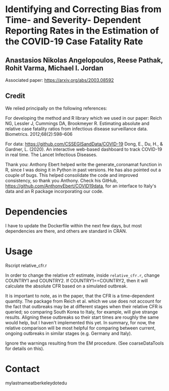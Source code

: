 # Identifying and Correcting Bias from Time- and Severity- Dependent Reporting Rates in the Estimation of the COVID-19 Case Fatality Rate
## Anastasios Nikolas Angelopoulos, Reese Pathak, Rohit Varma, Michael I. Jordan
Associated paper: https://arxiv.org/abs/2003.08592
## Credit
We relied principally on the following references:

For developing the method and R library which we used in our paper:
Reich NG, Lessler J, Cummings DA, Brookmeyer R. Estimating absolute and relative case fatality ratios from infectious disease surveillance
data. Biometrics. 2012;68(2):598–606

For data:
https://github.com/CSSEGISandData/COVID-19
Dong, E., Du, H., & Gardner, L. (2020). An interactive web-based dashboard to track COVID-19 in real time. The Lancet Infectious Diseases.

Thank you:
Anthony Ebert helped write the generate_coronamat function in R, since I was doing it in Python in past versions. He has also pointed out a couple of bugs. This helped consolidate the code and improved consistency, so thank you Anthony.  Check his GitHub, https://github.com/AnthonyEbert/COVID19data, for an interface to Italy's data and an R package incorporating our code.  

# Dependencies
I have to update the Dockerfile within the next few days, but most dependencies are there, and others are standard in CRAN.

# Usage
Rscript relative_cfr.r

In order to change the relative cfr estimate, inside `relative_cfr.r`, change COUNTRY1 and COUNTRY2. If COUNTRY1==COUNTRY2, then it will calculate the absolute CFR based on a simulated outbreak.

It is important to note, as in the paper, that the CFR is a time-dependent quantity. The package from Reich et al. which we use does not account for the fact that outbreaks may be at different stages when their relative CFR is queried; so comparing South Korea to Italy, for example, will give strange results. Aligning these outbreaks so their start times are roughly the same would help, but I haven't implemented this yet. In summary, for now, the relative comparison will be most helpful for comparing between current, ongoing outbreaks in similar stages (e.g. Germany and Italy). 

Ignore the warnings resulting from the EM procedure. (See coarseDataTools for details on this).

# Contact
mylastnameatberkeleydotedu
